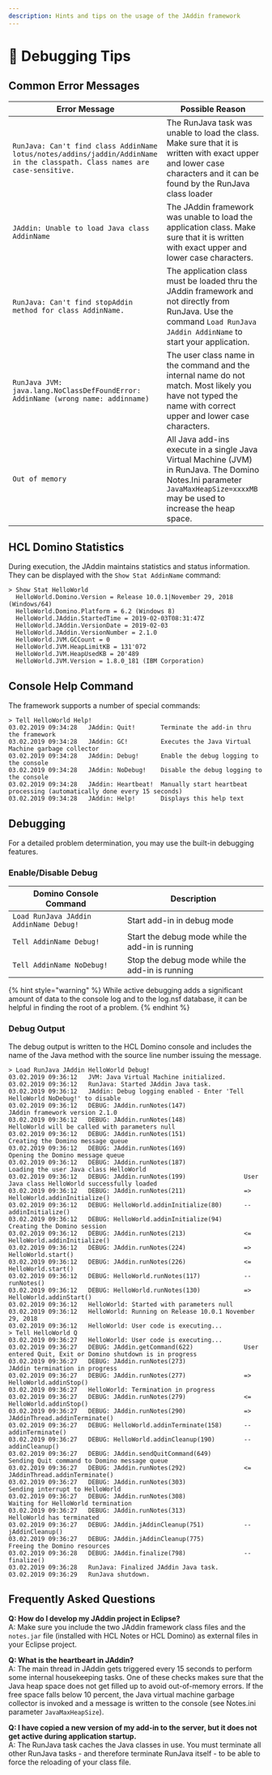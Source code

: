 ```yaml
---
description: Hints and tips on the usage of the JAddin framework
---
```


# 🐞 Debugging Tips

## Common Error Messages

| Error Message                                                                                                               | Possible Reason                                                                                                                                                             |
| --------------------------------------------------------------------------------------------------------------------------- | --------------------------------------------------------------------------------------------------------------------------------------------------------------------------- |
| `RunJava: Can't find class AddinName lotus/notes/addins/jaddin/AddinName in the classpath. Class names are case-sensitive.` | The RunJava task was unable to load the class. Make sure that it is written with exact upper and lower case characters and it can be found by the RunJava class loader      |
| `JAddin: Unable to load Java class AddinName`                                                                               | The JAddin framework was unable to load the application class. Make sure that it is written with exact upper and lower case characters.                                     |
| `RunJava: Can't find stopAddin method for class AddinName.`                                                                 | The application class must be loaded thru the JAddin framework and not directly from RunJava. Use the command `Load RunJava JAddin AddinName` to start your application.    |
| `RunJava JVM: java.lang.NoClassDefFoundError: AddinName (wrong name: addinname)`                                            | The user class name in the command and the internal name do not match. Most likely you have not typed the name with correct upper and lower case characters.                |
| `Out of memory`                                                                                                             | All Java add-ins execute in a single Java Virtual Machine (JVM) in RunJava. The Domino Notes.Ini parameter `JavaMaxHeapSize=xxxxMB` may be used to increase the heap space. |

## HCL Domino Statistics <a href="#id-3-domino-statistics" id="id-3-domino-statistics"></a>

During execution, the JAddin maintains statistics and status information. They can be displayed with the `Show Stat AddinName` command:

```
> Show Stat HelloWorld
  HelloWorld.Domino.Version = Release 10.0.1|November 29, 2018 (Windows/64)
  HelloWorld.Domino.Platform = 6.2 (Windows 8)  
  HelloWorld.JAddin.StartedTime = 2019-02-03T08:31:47Z
  HelloWorld.JAddin.VersionDate = 2019-02-03
  HelloWorld.JAddin.VersionNumber = 2.1.0
  HelloWorld.JVM.GCCount = 0
  HelloWorld.JVM.HeapLimitKB = 131'072
  HelloWorld.JVM.HeapUsedKB = 20'489
  HelloWorld.JVM.Version = 1.8.0_181 (IBM Corporation)
```

## Console Help Command

The framework supports a number of special commands:

```
> Tell HelloWorld Help!
03.02.2019 09:34:28   JAddin: Quit!       Terminate the add-in thru the framework
03.02.2019 09:34:28   JAddin: GC!         Executes the Java Virtual Machine garbage collector
03.02.2019 09:34:28   JAddin: Debug!      Enable the debug logging to the console
03.02.2019 09:34:28   JAddin: NoDebug!    Disable the debug logging to the console
03.02.2019 09:34:28   JAddin: Heartbeat!  Manually start heartbeat processing (automatically done every 15 seconds)
03.02.2019 09:34:28   JAddin: Help!       Displays this help text
```

## Debugging

For a detailed problem determination, you may use the built-in debugging features.

### Enable/Disable Debug

| Domino Console Command                 | Description                                      |
| -------------------------------------- | ------------------------------------------------ |
| `Load RunJava JAddin AddinName Debug!` | Start add-in in debug mode                       |
| `Tell AddinName Debug!`                | Start the debug mode while the add-in is running |
| `Tell AddinName NoDebug!`              | Stop the debug mode while the add-in is running  |

{% hint style="warning" %}
While active debugging adds a significant amount of data to the console log and to the log.nsf database, it can be helpful in finding the root of a problem.&#x20;
{% endhint %}

### Debug Output

The debug output is written to the HCL Domino console and includes the name of the Java method with the source line number issuing the message.

```
> Load RunJava JAddin HelloWorld Debug!
03.02.2019 09:36:12   JVM: Java Virtual Machine initialized.
03.02.2019 09:36:12   RunJava: Started JAddin Java task.
03.02.2019 09:36:12   JAddin: Debug logging enabled - Enter 'Tell HelloWorld NoDebug!' to disable
03.02.2019 09:36:12   DEBUG: JAddin.runNotes(147)                JAddin framework version 2.1.0
03.02.2019 09:36:12   DEBUG: JAddin.runNotes(148)                HelloWorld will be called with parameters null
03.02.2019 09:36:12   DEBUG: JAddin.runNotes(151)                Creating the Domino message queue
03.02.2019 09:36:12   DEBUG: JAddin.runNotes(169)                Opening the Domino message queue
03.02.2019 09:36:12   DEBUG: JAddin.runNotes(187)                Loading the user Java class HelloWorld
03.02.2019 09:36:12   DEBUG: JAddin.runNotes(199)                User Java class HelloWorld successfully loaded
03.02.2019 09:36:12   DEBUG: JAddin.runNotes(211)                => HelloWorld.addinInitialize()
03.02.2019 09:36:12   DEBUG: HelloWorld.addinInitialize(80)      -- addinInitialize()
03.02.2019 09:36:12   DEBUG: HelloWorld.addinInitialize(94)      Creating the Domino session
03.02.2019 09:36:12   DEBUG: JAddin.runNotes(213)                <= HelloWorld.addinInitialize()
03.02.2019 09:36:12   DEBUG: JAddin.runNotes(224)                => HelloWorld.start()
03.02.2019 09:36:12   DEBUG: JAddin.runNotes(226)                <= HelloWorld.start()
03.02.2019 09:36:12   DEBUG: HelloWorld.runNotes(117)            -- runNotes()
03.02.2019 09:36:12   DEBUG: HelloWorld.runNotes(130)            => HelloWorld.addinStart()
03.02.2019 09:36:12   HelloWorld: Started with parameters null
03.02.2019 09:36:12   HelloWorld: Running on Release 10.0.1 November 29, 2018
03.02.2019 09:36:12   HelloWorld: User code is executing...
> Tell HelloWorld Q
03.02.2019 09:36:27   HelloWorld: User code is executing...
03.02.2019 09:36:27   DEBUG: JAddin.getCommand(622)              User entered Quit, Exit or Domino shutdown is in progress
03.02.2019 09:36:27   DEBUG: JAddin.runNotes(273)                JAddin termination in progress
03.02.2019 09:36:27   DEBUG: JAddin.runNotes(277)                => HelloWorld.addinStop()
03.02.2019 09:36:27   HelloWorld: Termination in progress
03.02.2019 09:36:27   DEBUG: JAddin.runNotes(279)                <= HelloWorld.addinStop()
03.02.2019 09:36:27   DEBUG: JAddin.runNotes(290)                => JAddinThread.addinTerminate()
03.02.2019 09:36:27   DEBUG: HelloWorld.addinTerminate(158)      -- addinTerminate()
03.02.2019 09:36:27   DEBUG: HelloWorld.addinCleanup(190)        -- addinCleanup()
03.02.2019 09:36:27   DEBUG: JAddin.sendQuitCommand(649)         Sending Quit command to Domino message queue
03.02.2019 09:36:27   DEBUG: JAddin.runNotes(292)                <= JAddinThread.addinTerminate()
03.02.2019 09:36:27   DEBUG: JAddin.runNotes(303)                Sending interrupt to HelloWorld
03.02.2019 09:36:27   DEBUG: JAddin.runNotes(308)                Waiting for HelloWorld termination
03.02.2019 09:36:27   DEBUG: JAddin.runNotes(313)                HelloWorld has terminated
03.02.2019 09:36:27   DEBUG: JAddin.jAddinCleanup(751)           -- jAddinCleanup()
03.02.2019 09:36:27   DEBUG: JAddin.jAddinCleanup(775)           Freeing the Domino resources
03.02.2019 09:36:28   DEBUG: JAddin.finalize(798)                -- finalize()
03.02.2019 09:36:28   RunJava: Finalized JAddin Java task.
03.02.2019 09:36:29   RunJava shutdown.
```

## Frequently Asked Questions <a href="#id-6-frequently-asked-questions" id="id-6-frequently-asked-questions"></a>

**Q: How do I develop my JAddin project in Eclipse?**\
A: Make sure you include the two JAddin framework class files and the `notes.jar` file (installed with HCL Notes or HCL Domino) as external files in your Eclipse project.

**Q: What is the heartbeart in JAddin?**\
A: The main thread in JAddin gets triggered every 15 seconds to perform some internal housekeeping tasks. One of these checks makes sure that the Java heap space does not get filled up to avoid out-of-memory errors. If the free space falls below 10 percent, the Java virtual machine garbage collector is invoked and a message is written to the console (see Notes.ini parameter `JavaMaxHeapSize`).

**Q: I have copied a new version of my add-in to the server, but it does not get active during application startup.**\
A: The RunJava task caches the Java classes in use. You must terminate all other RunJava tasks - and therefore terminate RunJava itself - to be able to force the reloading of your class file.
